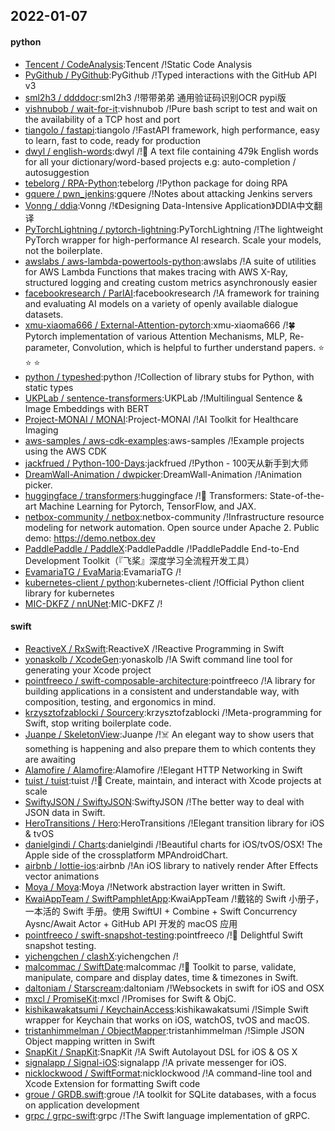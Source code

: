 ## 2022-01-07

#### python
* [Tencent / CodeAnalysis](https://github.com/Tencent/CodeAnalysis):Tencent /!Static Code Analysis
* [PyGithub / PyGithub](https://github.com/PyGithub/PyGithub):PyGithub /!Typed interactions with the GitHub API v3
* [sml2h3 / ddddocr](https://github.com/sml2h3/ddddocr):sml2h3 /!带带弟弟 通用验证码识别OCR pypi版
* [vishnubob / wait-for-it](https://github.com/vishnubob/wait-for-it):vishnubob /!Pure bash script to test and wait on the availability of a TCP host and port
* [tiangolo / fastapi](https://github.com/tiangolo/fastapi):tiangolo /!FastAPI framework, high performance, easy to learn, fast to code, ready for production
* [dwyl / english-words](https://github.com/dwyl/english-words):dwyl /!📝 A text file containing 479k English words for all your dictionary/word-based projects e.g: auto-completion / autosuggestion
* [tebelorg / RPA-Python](https://github.com/tebelorg/RPA-Python):tebelorg /!Python package for doing RPA
* [gquere / pwn_jenkins](https://github.com/gquere/pwn_jenkins):gquere /!Notes about attacking Jenkins servers
* [Vonng / ddia](https://github.com/Vonng/ddia):Vonng /!《Designing Data-Intensive Application》DDIA中文翻译
* [PyTorchLightning / pytorch-lightning](https://github.com/PyTorchLightning/pytorch-lightning):PyTorchLightning /!The lightweight PyTorch wrapper for high-performance AI research. Scale your models, not the boilerplate.
* [awslabs / aws-lambda-powertools-python](https://github.com/awslabs/aws-lambda-powertools-python):awslabs /!A suite of utilities for AWS Lambda Functions that makes tracing with AWS X-Ray, structured logging and creating custom metrics asynchronously easier
* [facebookresearch / ParlAI](https://github.com/facebookresearch/ParlAI):facebookresearch /!A framework for training and evaluating AI models on a variety of openly available dialogue datasets.
* [xmu-xiaoma666 / External-Attention-pytorch](https://github.com/xmu-xiaoma666/External-Attention-pytorch):xmu-xiaoma666 /!🍀 Pytorch implementation of various Attention Mechanisms, MLP, Re-parameter, Convolution, which is helpful to further understand papers. ⭐ ⭐ ⭐
* [python / typeshed](https://github.com/python/typeshed):python /!Collection of library stubs for Python, with static types
* [UKPLab / sentence-transformers](https://github.com/UKPLab/sentence-transformers):UKPLab /!Multilingual Sentence & Image Embeddings with BERT
* [Project-MONAI / MONAI](https://github.com/Project-MONAI/MONAI):Project-MONAI /!AI Toolkit for Healthcare Imaging
* [aws-samples / aws-cdk-examples](https://github.com/aws-samples/aws-cdk-examples):aws-samples /!Example projects using the AWS CDK
* [jackfrued / Python-100-Days](https://github.com/jackfrued/Python-100-Days):jackfrued /!Python - 100天从新手到大师
* [DreamWall-Animation / dwpicker](https://github.com/DreamWall-Animation/dwpicker):DreamWall-Animation /!Animation picker.
* [huggingface / transformers](https://github.com/huggingface/transformers):huggingface /!🤗 Transformers: State-of-the-art Machine Learning for Pytorch, TensorFlow, and JAX.
* [netbox-community / netbox](https://github.com/netbox-community/netbox):netbox-community /!Infrastructure resource modeling for network automation. Open source under Apache 2. Public demo: https://demo.netbox.dev
* [PaddlePaddle / PaddleX](https://github.com/PaddlePaddle/PaddleX):PaddlePaddle /!PaddlePaddle End-to-End Development Toolkit（『飞桨』深度学习全流程开发工具）
* [EvamariaTG / EvaMaria](https://github.com/EvamariaTG/EvaMaria):EvamariaTG /!
* [kubernetes-client / python](https://github.com/kubernetes-client/python):kubernetes-client /!Official Python client library for kubernetes
* [MIC-DKFZ / nnUNet](https://github.com/MIC-DKFZ/nnUNet):MIC-DKFZ /!

#### swift
* [ReactiveX / RxSwift](https://github.com/ReactiveX/RxSwift):ReactiveX /!Reactive Programming in Swift
* [yonaskolb / XcodeGen](https://github.com/yonaskolb/XcodeGen):yonaskolb /!A Swift command line tool for generating your Xcode project
* [pointfreeco / swift-composable-architecture](https://github.com/pointfreeco/swift-composable-architecture):pointfreeco /!A library for building applications in a consistent and understandable way, with composition, testing, and ergonomics in mind.
* [krzysztofzablocki / Sourcery](https://github.com/krzysztofzablocki/Sourcery):krzysztofzablocki /!Meta-programming for Swift, stop writing boilerplate code.
* [Juanpe / SkeletonView](https://github.com/Juanpe/SkeletonView):Juanpe /!☠️ An elegant way to show users that something is happening and also prepare them to which contents they are awaiting
* [Alamofire / Alamofire](https://github.com/Alamofire/Alamofire):Alamofire /!Elegant HTTP Networking in Swift
* [tuist / tuist](https://github.com/tuist/tuist):tuist /!🚀 Create, maintain, and interact with Xcode projects at scale
* [SwiftyJSON / SwiftyJSON](https://github.com/SwiftyJSON/SwiftyJSON):SwiftyJSON /!The better way to deal with JSON data in Swift.
* [HeroTransitions / Hero](https://github.com/HeroTransitions/Hero):HeroTransitions /!Elegant transition library for iOS & tvOS
* [danielgindi / Charts](https://github.com/danielgindi/Charts):danielgindi /!Beautiful charts for iOS/tvOS/OSX! The Apple side of the crossplatform MPAndroidChart.
* [airbnb / lottie-ios](https://github.com/airbnb/lottie-ios):airbnb /!An iOS library to natively render After Effects vector animations
* [Moya / Moya](https://github.com/Moya/Moya):Moya /!Network abstraction layer written in Swift.
* [KwaiAppTeam / SwiftPamphletApp](https://github.com/KwaiAppTeam/SwiftPamphletApp):KwaiAppTeam /!戴铭的 Swift 小册子，一本活的 Swift 手册。使用 SwiftUI + Combine + Swift Concurrency Aysnc/Await Actor + GitHub API 开发的 macOS 应用
* [pointfreeco / swift-snapshot-testing](https://github.com/pointfreeco/swift-snapshot-testing):pointfreeco /!📸 Delightful Swift snapshot testing.
* [yichengchen / clashX](https://github.com/yichengchen/clashX):yichengchen /!
* [malcommac / SwiftDate](https://github.com/malcommac/SwiftDate):malcommac /!🐔 Toolkit to parse, validate, manipulate, compare and display dates, time & timezones in Swift.
* [daltoniam / Starscream](https://github.com/daltoniam/Starscream):daltoniam /!Websockets in swift for iOS and OSX
* [mxcl / PromiseKit](https://github.com/mxcl/PromiseKit):mxcl /!Promises for Swift & ObjC.
* [kishikawakatsumi / KeychainAccess](https://github.com/kishikawakatsumi/KeychainAccess):kishikawakatsumi /!Simple Swift wrapper for Keychain that works on iOS, watchOS, tvOS and macOS.
* [tristanhimmelman / ObjectMapper](https://github.com/tristanhimmelman/ObjectMapper):tristanhimmelman /!Simple JSON Object mapping written in Swift
* [SnapKit / SnapKit](https://github.com/SnapKit/SnapKit):SnapKit /!A Swift Autolayout DSL for iOS & OS X
* [signalapp / Signal-iOS](https://github.com/signalapp/Signal-iOS):signalapp /!A private messenger for iOS.
* [nicklockwood / SwiftFormat](https://github.com/nicklockwood/SwiftFormat):nicklockwood /!A command-line tool and Xcode Extension for formatting Swift code
* [groue / GRDB.swift](https://github.com/groue/GRDB.swift):groue /!A toolkit for SQLite databases, with a focus on application development
* [grpc / grpc-swift](https://github.com/grpc/grpc-swift):grpc /!The Swift language implementation of gRPC.
